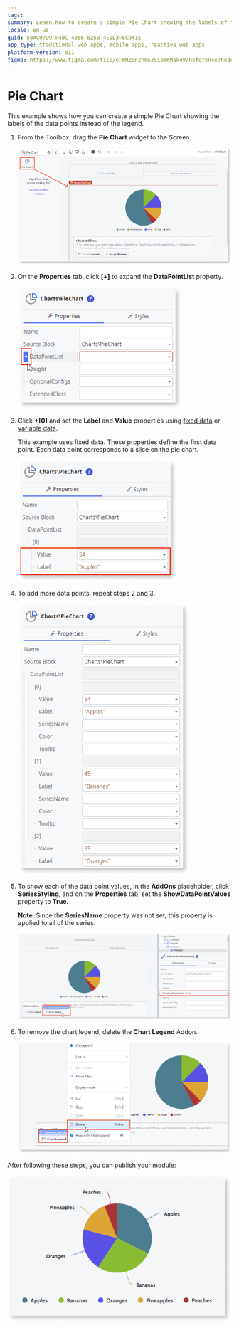 ```yaml
---
tags:
summary: Learn how to create a simple Pie Chart showing the labels of the data points.
locale: en-us
guid: 58AC97D9-F40C-4B66-825B-4E0D3F6CD41E
app_type: traditional web apps, mobile apps, reactive web apps
platform-version: o11
figma: https://www.figma.com/file/eFWRZ0nZhm5J5ibmKMak49/Reference?node-id=2526:4533
---
```


# Pie Chart

This example shows how you can create a simple Pie Chart showing the labels of the data points instead of the legend.

1. From the Toolbox, drag the **Pie Chart** widget to the Screen.

    ![Screenshot showing the Pie Chart widget being dragged to the Screen in the development environment.](images/chartpiedrag-ss.png "Dragging Pie Chart Widget")

1. On the **Properties** tab, click **[+]** to expand the **DataPointList** property.

    ![Screenshot of the Properties tab with the DataPointList property expanded to add data points.](images/chartpie-expand-ss.png "Expanding DataPointList Property")

1. Click **+[0]** and set the **Label** and **Value** properties using [fixed data](chart-data-v2.md#populate-your-chart-with-fixed-data) or [variable data](chart-data-v2.md#populate-your-chart-with-variable-data). 

    This example uses fixed data. These properties define the first data point. Each data point corresponds to a slice on the pie chart. 

    ![Screenshot illustrating how to set the Label and Value properties for a data point in the Pie Chart.](images/chartpie-datapointlist-ss.png "Setting Data Point Properties")

1. To add more data points, repeat steps 2 and 3.
    
    ![Screenshot showing the process of adding additional data points to the Pie Chart.](images/chartpie-extrapoints-ss.png "Adding Additional Data Points")

1. To show each of the data point values, in the **AddOns** placeholder, click **SeriesStyling**, and on the **Properties** tab, set the **ShowDataPointValues** property to **True**.

    **Note**: Since the **SeriesName** property was not set, this property is applied to all of the series.

    ![Screenshot of the SeriesStyling section where ShowDataPointValues property is set to True to display data point values on the Pie Chart.](images/chartpie-datapointvalues-ss.png "Enabling Data Point Values Display")

1. To remove the chart legend, delete the **Chart Legend** Addon.

    ![Screenshot depicting the deletion of the Chart Legend Addon from the Pie Chart.](images/chartpie-delete-legend-ss.png "Removing Chart Legend")

After following these steps, you can publish your module:

![Image of the final Pie Chart with labels on data points and without a legend, as seen in the published module.](images/chartpie-result.png "Final Pie Chart Result")

